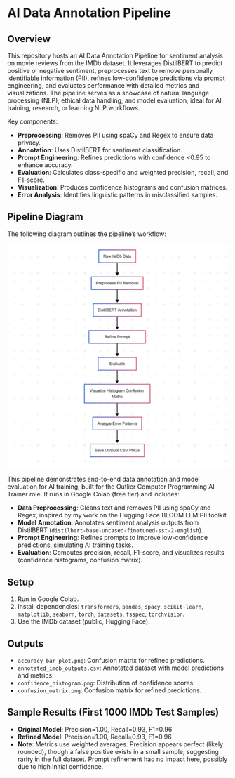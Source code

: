 # AI Data Annotation Pipeline

## Overview
This repository hosts an AI Data Annotation Pipeline for sentiment analysis on movie reviews from the IMDb dataset. It leverages DistilBERT to predict positive or negative sentiment, preprocesses text to remove personally identifiable information (PII), refines low-confidence predictions via prompt engineering, and evaluates performance with detailed metrics and visualizations. The pipeline serves as a showcase of natural language processing (NLP), ethical data handling, and model evaluation, ideal for AI training, research, or learning NLP workflows.

Key components:
- **Preprocessing**: Removes PII using spaCy and Regex to ensure data privacy.
- **Annotation**: Uses DistilBERT for sentiment classification.
- **Prompt Engineering**: Refines predictions with confidence <0.95 to enhance accuracy.
- **Evaluation**: Calculates class-specific and weighted precision, recall, and F1-score.
- **Visualization**: Produces confidence histograms and confusion matrices.
- **Error Analysis**: Identifies linguistic patterns in misclassified samples.

## Pipeline Diagram
The following diagram outlines the pipeline’s workflow:

![Pipeline Diagram](ai_data_annotation_pipeline/pipeline_diagram.jpg)

This pipeline demonstrates end-to-end data annotation and model evaluation for AI training, built for the Outlier Computer Programming AI Trainer role. It runs in Google Colab (free tier) and includes:

- **Data Preprocessing**: Cleans text and removes PII using spaCy and Regex, inspired by my work on the Hugging Face BLOOM LLM PII toolkit.
- **Model Annotation**: Annotates sentiment analysis outputs from DistilBERT (`distilbert-base-uncased-finetuned-sst-2-english`).
- **Prompt Engineering**: Refines prompts to improve low-confidence predictions, simulating AI training tasks.
- **Evaluation**: Computes precision, recall, F1-score, and visualizes results (confidence histograms, confusion matrix).

## Setup
1. Run in Google Colab.
2. Install dependencies: `transformers`, `pandas`, `spacy`, `scikit-learn`, `matplotlib`, `seaborn`, `torch`, `datasets`, `fsspec`, `torchvision`.
3. Use the IMDb dataset (public, Hugging Face).

## Outputs
- `accuracy_bar_plot.png`: Confusion matrix for refined predictions.
- `annotated_imdb_outputs.csv`: Annotated dataset with model predictions and metrics.
- `confidence_histogram.png`: Distribution of confidence scores.
- `confusion_matrix.png`: Confusion matrix for refined predictions.

## Sample Results (First 1000 IMDb Test Samples)
- **Original Model**: Precision=1.00, Recall=0.93, F1=0.96
- **Refined Model**: Precision=1.00, Recall=0.93, F1=0.96
- **Note**: Metrics use weighted averages. Precision appears perfect (likely rounded), though a false positive exists in a small sample, suggesting rarity in the full dataset. Prompt refinement had no impact here, possibly due to high initial confidence.

